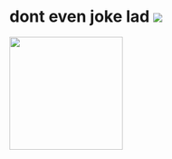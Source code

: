 # dont even joke lad <img src="[https://watermelon.crd.co/assets/images/gallery11/64d16208.gif?v=6332de85](https://watermelon.crd.co/assets/images/gallery11/faaf6eee.gif?v=6332de85)">

<img src="https://i.pinimg.com/736x/71/37/03/713703451eb1e3d9913b1d6ca195598e.jpg" style="width:200px;">
